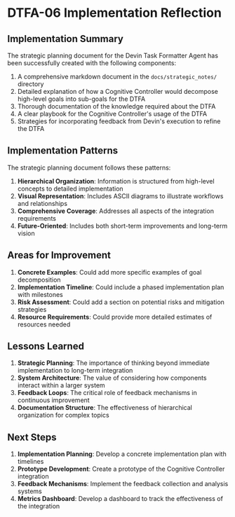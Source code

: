 # DTFA-06 Implementation Reflection

## Implementation Summary

The strategic planning document for the Devin Task Formatter Agent has been successfully created with the following components:

1. A comprehensive markdown document in the `docs/strategic_notes/` directory
2. Detailed explanation of how a Cognitive Controller would decompose high-level goals into sub-goals for the DTFA
3. Thorough documentation of the knowledge required about the DTFA
4. A clear playbook for the Cognitive Controller's usage of the DTFA
5. Strategies for incorporating feedback from Devin's execution to refine the DTFA

## Implementation Patterns

The strategic planning document follows these patterns:

1. **Hierarchical Organization**: Information is structured from high-level concepts to detailed implementation
2. **Visual Representation**: Includes ASCII diagrams to illustrate workflows and relationships
3. **Comprehensive Coverage**: Addresses all aspects of the integration requirements
4. **Future-Oriented**: Includes both short-term improvements and long-term vision

## Areas for Improvement

1. **Concrete Examples**: Could add more specific examples of goal decomposition
2. **Implementation Timeline**: Could include a phased implementation plan with milestones
3. **Risk Assessment**: Could add a section on potential risks and mitigation strategies
4. **Resource Requirements**: Could provide more detailed estimates of resources needed

## Lessons Learned

1. **Strategic Planning**: The importance of thinking beyond immediate implementation to long-term integration
2. **System Architecture**: The value of considering how components interact within a larger system
3. **Feedback Loops**: The critical role of feedback mechanisms in continuous improvement
4. **Documentation Structure**: The effectiveness of hierarchical organization for complex topics

## Next Steps

1. **Implementation Planning**: Develop a concrete implementation plan with timelines
2. **Prototype Development**: Create a prototype of the Cognitive Controller integration
3. **Feedback Mechanisms**: Implement the feedback collection and analysis systems
4. **Metrics Dashboard**: Develop a dashboard to track the effectiveness of the integration
